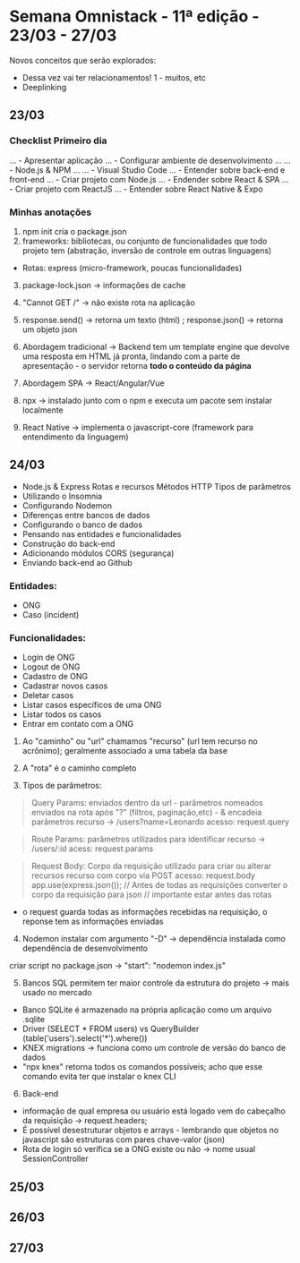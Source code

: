 # Semana Omnistack  - 11ª edição - 23/03 - 27/03

Novos conceitos que serão explorados:
- Dessa vez vai ter relacionamentos! 1 - muitos, etc
- Deeplinking

## 23/03

### Checklist Primeiro dia
... - Apresentar aplicação
... - Configurar ambiente de desenvolvimento
... ... - Node.js & NPM
... ... - Visual Studio Code
... - Entender sobre back-end e front-end
... - Criar projeto com Node.js
... - Endender sobre React & SPA
... - Criar projeto com ReactJS
... - Entender sobre React Native & Expo

### Minhas anotações
1. npm init cria o package.json
2. frameworks: bibliotecas, ou conjunto de funcionalidades que todo projeto tem (abstração, inversão de controle em outras linguagens)
+ Rotas: express (micro-framework, poucas funcionalidades)
3. package-lock.json -> informações de cache

4. "Cannot GET /" -> não existe rota na aplicação
5. response.send() -> retorna um texto (html) ; response.json() -> retorna um objeto json

6. Abordagem tradicional -> Backend tem um template engine que devolve uma resposta em HTML já pronta, lindando com a parte de apresentação - o servidor retorna **todo o conteúdo da página**
7. Abordagem SPA -> React/Angular/Vue 

8. npx -> instalado junto com o npm e executa um pacote sem instalar localmente

9. React Native -> implementa o javascript-core (framework para entendimento da linguagem)

## 24/03

- Node.js & Express
	Rotas e recursos
	Métodos HTTP
	Tipos de parâmetros
- Utilizando o Insomnia
- Configurando Nodemon
- Diferenças entre bancos de dados
- Configurando o banco de dados
- Pensando nas entidades e funcionalidades
- Construção do back-end
- Adicionando módulos CORS (segurança)
- Enviando back-end ao Github

### Entidades:
- ONG
- Caso (incident)

### Funcionalidades:
- Login de ONG
- Logout de ONG
- Cadastro de ONG
- Cadastrar novos casos
- Deletar casos
- Listar casos específicos de uma ONG
- Listar todos os casos
- Entrar em contato com a ONG

1. Ao "caminho" ou "url" chamamos "recurso" (url tem recurso no acrônimo); geralmente associado a uma tabela da base

2. A "rota" é o caminho completo

3. Tipos de parâmetros:

>	Query Params: enviados dentro da url - parâmetros nomeados enviados na rota após "?" (filtros, paginação,etc) - & encadeia parâmetros
	recurso -> /users?name=Leonardo
	acesso: request.query

>	Route Params: parâmetros utilizados para identificar 
	recurso -> /users/:id
	acess: request.params

>	Request Body: Corpo da requisição utilizado para criar ou alterar recursos
	recurso com corpo via POST
	acesso: request.body
	app.use(express.json()); 
	// Antes de todas as requisições converter o corpo da requisição para json
	// importante estar antes das rotas


+ o request guarda todas as informações recebidas na requisição, o reponse tem as informações enviadas

4. Nodemon
instalar com argumento "-D" -> dependência instalada como dependência de desenvolvimento

criar script no package.json -> "start": "nodemon index.js"

5. Bancos SQL permitem ter maior controle da estrutura do projeto -> mais usado no mercado
+ Banco SQLite é armazenado na própria aplicação como um arquivo .sqlite
+ Driver (SELECT * FROM users) vs QueryBuilder (table('users').select('\*').where())
+ KNEX migrations -> funciona como um controle de versão do banco de dados
+ "npx knex" retorna todos os comandos possíveis; acho que esse comando evita ter que instalar o knex CLI

6. Back-end
+ informação de qual empresa ou usuário está logado vem do cabeçalho da requisição -> request.headers;
+ É possível desestruturar objetos e arrays - lembrando que objetos no javascript são estruturas com pares chave-valor (json)
+ Rota de login só verifica se a ONG existe ou não -> nome usual SessionController

## 25/03

## 26/03

## 27/03